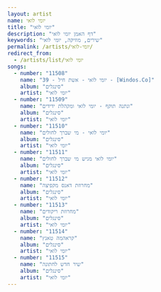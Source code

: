 ```yaml
---
layout: artist
name: יומי לואי
title: "יומי לואי"
description: "דף האמן יומי לואי"
keywords: "שירים, מוזיקה, יומי לואי"
permalink: /artists/יומי-לואי/
redirect_from:
  - /artists/list/יומי לואי
songs:
  - number: "11508"
    name: "39 - יומי לואי - אשת חיל - [Windos.Co]"
    album: "סינגלים"
    artist: "יומי לואי"
  - number: "11509"
    name: "ונתנה תוקף - יומי לואי ומקהלת ידידים"
    album: "סינגלים"
    artist: "יומי לואי"
  - number: "11510"
    name: "יומי לואי - מי שברך לחולים"
    album: "סינגלים"
    artist: "יומי לואי"
  - number: "11511"
    name: "יומי לואי מגיש מי שברך לחולים"
    album: "סינגלים"
    artist: "יומי לואי"
  - number: "11512"
    name: "מחרוזת דאנס מקפיצה"
    album: "סינגלים"
    artist: "יומי לואי"
  - number: "11513"
    name: "מחרוזת ריקודים"
    album: "סינגלים"
    artist: "יומי לואי"
  - number: "11514"
    name: "קראהמה טאנץ"
    album: "סינגלים"
    artist: "יומי לואי"
  - number: "11515"
    name: "שיר חדש לחתונה"
    album: "סינגלים"
    artist: "יומי לואי"
---
```

